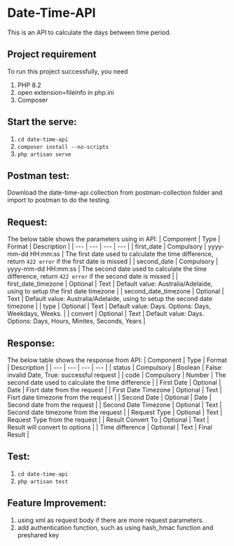# Date-Time-API
This is an API to calculate the days between time period.

## Project requirement
To run this project successfully, you need 
  1. PHP 8.2
  2. open extension=fileinfo in php.ini
  3. Composer

## Start the serve:
  1. `cd date-time-api `
  2. `composer install --no-scripts`
  3. `php artisan serve`

## Postman test:
   Download the date-time-api collection from postman-collection folder and import to postman to do the testing.

## Request:
The below table shows the parameters using in API:
| Component | Type | Format | Description |
| --- | --- | --- | --- |
| first_date | Compulsory | yyyy-mm-dd HH:mm:ss | The first date used to calculate the time difference, return `422 error` if the first date is missed | 
| second_date | Compulsory | yyyy-mm-dd HH:mm:ss | The second date used to calculate the time difference, return `422 error` if the second date is missed |
| first_date_timezone | Optional | Text | Default value: Australia/Adelaide, using to setup the first date timezone |
| second_date_timezone | Optional | Text | Default value: Australia/Adelaide, using to setup the second date timezone |
| type | Optional | Text | Default value: Days. Options: Days, Weekdays, Weeks. |
| convert | Optional | Text | Default value: Days. Options: Days, Hours, Minites, Seconds, Years |

## Response:
The below table shows the response from API:
| Component | Type | Format | Description |
| --- | --- | --- | --- |
| status | Compulsory | Boolean | False: invalid Date, True: successful request | 
| code | Compulsory | Number | The second date used to calculate the time difference |
| First Date | Optional | Date | Fisrt date from the request |
| First Date Timezone | Optional | Text | Fisrt date timezone from the request  |
| Second Date | Optional | Date | Second date from the request |
| Second Date Timezone | Optional | Text | Second date timezone from the request  |
| Request Type | Optional | Text | Request Type from the request  |
| Result Convert To | Optional | Text | Result will convert to options |
| Time difference | Optional | Text | Final Result |


## Test:
  1. `cd date-time-api` 
  2. `php artisan test`

## Feature Improvement:
  1. using xml as request body if there are more request parameters.
  2. add authentication function, such as using hash_hmac function and preshared key